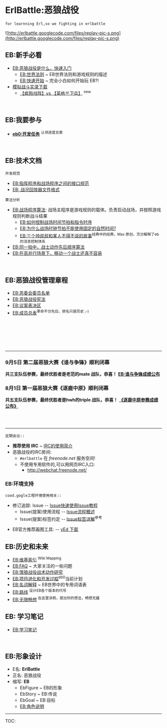 # ErlBattle:恶狼战役 #
```
for learnning Erl,so we fighting in erlbattle
```

![http://erlbattle.googlecode.com/files/replay-pic-s.png](http://erlbattle.googlecode.com/files/replay-pic-s.png)

## EB:新手必看 ##
  * [EB:恶狼战役是什么，快速入门](EbWhatItIs.md)
    * [EB:世界法则](ErlBattleRule.md) ~ EB世界法则和游戏规则的描述
    * [EB:快速开始](EbStepByStep.md) ~ 完全小白如何开始玩 EB?!
  * [模拟战斗实录下载](http://erlbattle.googlecode.com/files/war-2.zip)
    * [【疯狗战阵】vs 【英格兰卫兵】](http://erlbattle.googlecode.com/files/warfield.txt) <sup>new</sup>

<br>
<h2>EB:我要参与</h2>
<ul><li><b><a href='ErlBattleTasks.md'>eb0:开发任务</a></b> <sup>认领进度总表</sup></li></ul>

<br>
<h2>EB:技术文档</h2>
<code>开发规范</code>
<ul><li><a href='EbInterface.md'>EB:指挥程序和战场程序之间的接口规范</a>
</li><li><a href='EbReplay.md'>EB: 战况回放器文件格式</a></li></ul>

<code>算法分析</code>
<ul><li><a href='ErlBattleFieldDesign.md'>EB:战场程序算法</a>:  战场主程序是游戏规则的载体。负责启动战场，并按照游戏规则判断战斗结果<br>
<ul><li><a href='EbSequenceDesign.md'>EB:如何控制战场时间节拍和指令时序</a>
</li><li><a href='EbSameResult.md'>EB:为什么战场时钟节拍不能使用固定的自然时间?</a>
</li><li><a href='EbMaxStory.md'>EB:三个帅叔叔和某人不得不说的故事</a><sup>经典中的经典，Max 原创，充分解释了eb 的消息控制体系</sup>
</li></ul></li><li><a href='EbSeqAtSameRound.md'>EB:同一拍中，战士动作先后顺序算法</a>
</li><li><a href='EbMoveIsDifficult.md'>EB:在高并行场景下，移动一个战士还真不容易</a></li></ul>

<br>
<h2>EB:恶狼战役管理章程</h2>
<ul><li><a href='EbBoard.md'>EB:恶委会委员名单</a>
</li><li><a href='EbDecissionRule.md'>EB:恶狼战役宪法</a>
</li><li><a href='EbVote.md'>EB:议案表决区</a>
</li><li><a href='EbJoinnig.md'>EB:成员总表</a><sup>革命不分先后，排名只是历史 ;-)</sup></li></ul>

<br><br><br><br><br>
<hr />
<h3>9月5日 第二届恶狼大赛《谁与争锋》顺利闭幕</h3>
<b>共三支队伍参赛，最终优胜者是老范的mate 战队，恭喜！</b>
<b><a href='EbrZhengFeng.md'>EB:谁与争锋成绩公布</a></b>

<h3>8月1日 第一届恶狼大赛《逐鹿中原》顺利闭幕</h3>
<b>共五支队伍参赛，最终优胜者是hwh的triple 战队，恭喜！</b>
<b><a href='EbrZhuLu.md'>《逐鹿中原参赛成绩公布》</a></b>

<br><br>


<hr />

<code>定期会议::</code>
<ul><li><b>推荐使用 IRC</b> ~ <a href='http://code.google.com/p/openbookproject/wiki/UsageIrc'>IRC的使用简介</a>
</li><li>恶狼战役的IRC房间:<br>
<ul><li><code>#erlbattle</code> 在 <i>freenode.net</i> 服务空间!<br>
</li><li>不使用专用软件的,可以用网页IRC入口:<br>
<ul><li><a href='http://webchat.freenode.net/'>http://webchat.freenode.net/</a></li></ul></li></ul></li></ul>

<h3>EB:环境支持</h3>
<code>cood.gogle工程环境使用相关::</code>
<ul><li>修订追踪: Issue -- <a href='http://code.google.com/p/openbookproject/wiki/UsageIssue'>Issue快速使用Issue教程</a>
<ul><li>Issue(提案)使用流程 -- <a href='http://code.google.com/p/openbookproject/wiki/IssueFlow'>Issue流程概述</a>
</li><li>Issue(提案)标签约定 -- <a href='http://code.google.com/p/openbookproject/wiki/IssueTags'>Issue标签详解</a><sup>参考</sup></li></ul></li></ul>

<ul><li>EB官方推荐画图工具: -- <a href='http://www.yworks.com/en/products_yed_about.html'>yEd 下载</a></li></ul>



<h2>EB:历史和未来</h2>
<ul><li><a href='EbIndex.md'>EB:维基索引</a> <sup>Wiki Mapping</sup><br>
</li><li><a href='EbFaq.md'>EB:FAQ</a> ~ 大家关注的一些问题<br>
</li><li><a href='EbKongFu.md'>EB:饿狼战役战术动作研究</a>
</li><li><a href='EbNowPath.md'>EB:项目进化和开发过程</a><sup>eb0</sup>当前计划<br>
</li><li><a href='EbGlossary.md'>EB:名词解释</a> ~ EB世界中的专用词语表<br>
</li><li><a href='EbRoadMap.md'>EB:路线</a> <sup>设计EB各个版本的代号</sup><br>
</li><li><a href='EbUserSuggestion.md'>EB:无限畅想</a> <sup>在这里涂鸦，提出你的想法，畅想无疆</sup></li></ul>

<h2>EB: 学习笔记</h2>
<ul><li><a href='EbLearning.md'>EB:学习笔记</a></li></ul>

<br>
<h2>EB:形象设计</h2>
<ul><li>E名: <b>ErlBattle</b>
</li><li>正名: 恶狼战役<br>
</li><li>缩写: <b>EB</b>
<ul><li>EbFigure ~ EB的形象<br>
</li><li>EbStory ~ EB:传说<br>
</li><li>EbGoal ~ EB:目标<br>
</li><li><a href='EbRoles.md'>EB:角色说明</a></li></ul></li></ul>

<hr />
TOC:<br>
<br>
<br>
